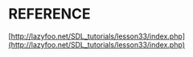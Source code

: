 # REFERENCE

[http://lazyfoo.net/SDL_tutorials/lesson33/index.php](http://lazyfoo.net/SDL_tutorials/lesson33/index.php)
